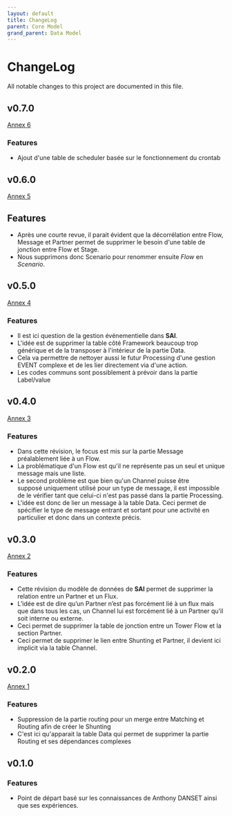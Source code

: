 ```yaml
---
layout: default
title: ChangeLog
parent: Core Model
grand_parent: Data Model
---
```


# ChangeLog

All notable changes to this project are documented in this file.

## v0.7.0
[Annex 6](../../../../assets/img/data-model/archives/DataModel-v0.7.0.png)

### Features

- Ajout d'une table de scheduler basée sur le fonctionnement du crontab

## v0.6.0
[Annex 5](../../../../assets/img/data-model/archives/DataModel-v0.6.0.png)

## Features

- Après une courte revue, il parait évident que la décorrélation entre Flow, Message et Partner permet de supprimer le besoin d'une table de jonction entre Flow et Stage.
- Nous supprimons donc Scenario pour renommer ensuite _Flow_ en _Scenario_.

## v0.5.0
[Annex 4](../../../../assets/img/data-model/archives/DataModel-v0.5.0.png)

### Features

- Il est ici question de la gestion événementielle dans **SAI**.
- L'idée est de supprimer la table côté Framework beaucoup trop générique et de la transposer à l'intérieur de la partie Data.
- Cela va permettre de nettoyer aussi le futur Processing d'une gestion EVENT complexe et de les lier directement via d'une action.
- Les codes communs sont possiblement à prévoir dans la partie Label/value

## v0.4.0
[Annex 3](../../../../assets/img/data-model/archives/DataModel-v0.4.0.png)

### Features

- Dans cette révision, le focus est mis sur la partie Message préalablement liée à un Flow.
- La problématique d'un Flow est qu'il ne représente pas un seul et unique message mais une liste.
- Le second problème est que bien qu'un Channel puisse être supposé uniquement utilisé pour un type de message, il est impossible de le vérifier tant que celui-ci n'est pas passé dans la partie Processing.
- L'idée est donc de lier un message à la table Data. Ceci permet de spécifier le type de message entrant et sortant pour une activité en particulier et donc dans un contexte précis.

## v0.3.0
[Annex 2](../../../../assets/img/data-model/archives/DataModel-v0.3.0.png)

### Features

- Cette révision du modèle de données de **SAI** permet de supprimer la relation entre un Partner et un Flux.
- L’idée est de dire qu’un Partner n’est pas forcément lié à un flux mais que dans tous les cas, un Channel lui est forcément lié à un Partner qu’il soit interne ou externe.
- Ceci permet de supprimer la table de jonction entre un Tower Flow et la section Partner.
- Ceci permet de supprimer le lien entre Shunting et Partner, il devient ici implicit via la table Channel.

## v0.2.0
[Annex 1](../../../../assets/img/data-model/archives/DataModel-v0.2.0.png)

### Features
- Suppression de la partie routing pour un merge entre Matching et Routing afin de créer le Shunting
- C'est ici qu'apparait la table Data qui permet de supprimer la partie Routing et ses dépendances complexes

## v0.1.0

### Features

- Point de départ basé sur les connaissances de Anthony DANSET ainsi que ses expériences.
